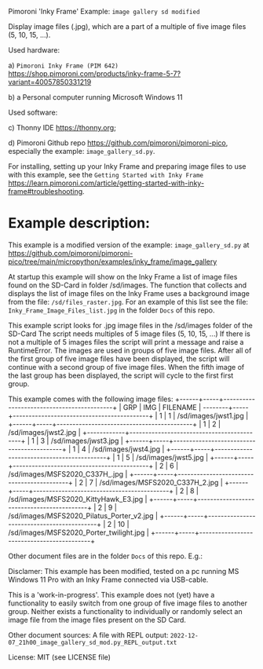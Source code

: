 Pimoroni 'Inky Frame' Example: `image gallery sd modified`

Display image files (.jpg), which are a part of a multiple of five image files (5, 10, 15, ...).

Used hardware:

a) `Pimoroni Inky Frame (PIM 642)` <https://shop.pimoroni.com/products/inky-frame-5-7?variant=40057850331219>

b) a Personal computer running Microsoft Windows 11

Used software:

c) Thonny IDE <https://thonny.org>;

d) Pimoroni Github repo <https://github.com/pimoroni/pimoroni-pico>, especially the example: `image_gallery_sd.py`.


For installing, setting up your Inky Frame and preparing image files to use with this example,
see the `Getting Started with Inky Frame` <https://learn.pimoroni.com/article/getting-started-with-inky-frame#troubleshooting>.


Example description:
====================

This example is a modified version of the example:
`image_gallery_sd.py` at <https://github.com/pimoroni/pimoroni-pico/tree/main/micropython/examples/inky_frame/image_gallery>


  At startup this example will show on the Inky Frame a list of image files found on the SD-Card in folder /sd/images.
  The function that collects and displays the list of image files on the Inky Frame uses a background image from the file: `/sd/files_raster.jpg`.
  For an example of this list see the file: `Inky_Frame_Image_Files_list.jpg` in the folder `Docs` of this repo.

  This example script looks for .jpg image files in the /sd/images folder of the SD-Card
  The script needs multiples of 5 image files (5, 10, 15, ...)
  If there is not a multiple of 5 images files the script will print a message and raise a RuntimeError.
  The images are used in groups of five image files.
  After all of the first group of five image files have been displayed,
  the script will continue with a second group of five image files.
  When the fifth image of the last group has been displayed,
  the script will cycle to the first first group.

  This example comes with the following image files:
  +------+-----+-------------------------------------------+
  | GRP  | IMG | FILENAME                                  |
 --------+-----+-------------------------------------------+
  |  1   |  1  | /sd/images/jwst1.jpg                      |
  +------+-----+-------------------------------------------+
  |  1   |  2  | /sd/images/jwst2.jpg                      |
  +------------+-------------------------------------------+
  |  1   |  3  | /sd/images/jwst3.jpg                      |
  +------+-----+-------------------------------------------+
  |  1   |  4  | /sd/images/jwst4.jpg                      |
  +------+-----+-------------------------------------------+
  |  1   |  5  | /sd/images/jwst5.jpg                      |
  +------+-----+-------------------------------------------+
  |  2   |  6  | /sd/images/MSFS2020_C337H_.jpg            |
  +------+-----+-------------------------------------------+
  |  2   |  7  | /sd/images/MSFS2020_C337H_2.jpg           |
  +------+-----+-------------------------------------------+
  |  2   |  8  | /sd/images/MSFS2020_KittyHawk_E3.jpg      |
  +------+-----+-------------------------------------------+
  |  2   |  9  | /sd/images/MSFS2020_Pilatus_Porter_v2.jpg |
  +------+-----+-------------------------------------------+
  |  2   | 10  | /sd/images/MSFS2020_Porter_twilight.jpg   |
  +------+-----+-------------------------------------------+

Other document files are in the folder `Docs` of this repo.
E.g.: 

Disclamer:
This example has been modified, tested on a pc running MS Windows 11 Pro with an Inky Frame connected via USB-cable.

This is a 'work-in-progress'. This example does not (yet) have a functionality to easily switch from one group of five image files to another group.
Neither exists a functionality to individually or randomly select an image file from the image files present on the SD Card.

Other document sources:
A file with REPL output: `2022-12-07_21h00_image_gallery_sd_mod.py_REPL_output.txt`


License: MIT (see LICENSE file)
